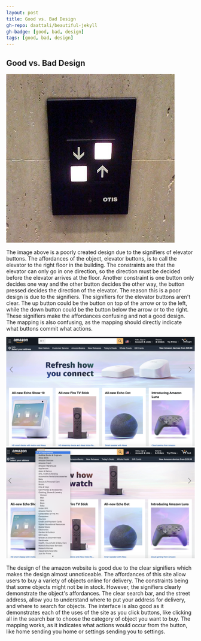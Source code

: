 ```yaml
---
layout: post
title: Good vs. Bad Design
gh-repo: daattali/beautiful-jekyll
gh-badge: [good, bad, design]
tags: [good, bad, design]
---
```

## Good vs. Bad Design

![Image of a bad design for an elevator.](/images/badElevator.jpg)

The image above is a poorly created design due to the signifiers of elevator buttons. The affordances of the object, elevator buttons, is to call the elevator to the right floor in the building. The constraints are that the elevator can only go in one direction, so the direction must be decided before the elevator arrives at the floor. Another constraint is one button only decides one way and the other button decides the other way, the button pressed decides the direction of the elevator. The reason this is a poor design is due to the signifiers. The signifiers for the elevator buttons aren't clear. The up button could be the button on top of the arrow or to the left, while the down button could be the button below the arrow or to the right. These signifiers make the affordances confusing and not a good design. The mapping is also confusing, as the mapping should directly indicate what buttons commit what actions.

![Image of the good design of amazon.](/images/goodAmazon.png)
![Image of the categories in the search bar of amazon.](/images/goodAmazon2.png)

The design of the amazon website is good due to the clear signifiers which makes the design almost unnoticeable. The affordances of this site allow users to buy a variety of objects online for delivery. The constraints being that some objects might not be in stock. However, the signifiers clearly demonstrate the object's affordances. The clear search bar, and the street address, allow you to understand where to put your address for delivery, and where to search for objects. The interface is also good as it demonstrates each of the uses of the site as you click buttons, like clicking all in the search bar to choose the category of object you want to buy. The mapping works, as it indicates what actions would occur from the button, like home sending you home or settings sending you to settings.
